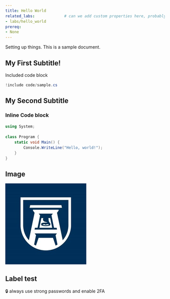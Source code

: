 ```yaml
---
title: Hello World
related_labs:             # can we add custom properties here, probably?
- labs/hello_world
prereq:
- None
---
```



Setting up things. This is a sample document.


## My First Subtitle!

Included code block

```csharp
!include code/sample.cs
```

## My Second Subtitle


### Inline Code block

```csharp
using System;

class Program {
    static void Main() {
        Console.WriteLine("Hello, world!");
    }
}
```

## Image

!["my first image"](./img/image.jpg)
 
## Label test

:lock: always use strong passwords and enable 2FA
